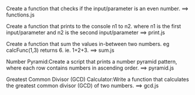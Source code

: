﻿Create a function that checks if the input/parameter is an even number. ==> functions.js
 
Create a function that prints to the console n1 to n2. where n1 is the first input/parameter and n2 is the second input/parameter ==> print.js

Create a function that sum the values in-between two numbers. eg calcFunc(1,3) returns 6. ie. 1+2+3. ==> sum.js

Number Pyramid:Create a script that prints a number pyramid pattern, where each row contains numbers in ascending order. ==> pyramid.js

Greatest Common Divisor (GCD) Calculator:Write a function that calculates the greatest common divisor (GCD) of two numbers.  ==> gcd.js
